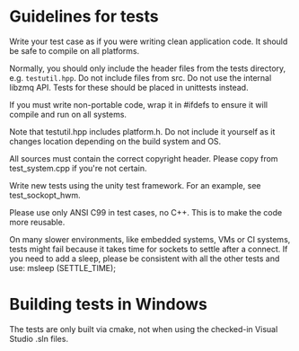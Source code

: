 #   Guidelines for tests

Write your test case as if you were writing clean application code. It should be safe to compile on all platforms.

Normally, you should only include the header files from the tests directory, e.g. `testutil.hpp`. Do not include files from src. Do not use the internal libzmq API. Tests for these should be placed in unittests instead.

If you must write non-portable code, wrap it in #ifdefs to ensure it will compile and run on all systems.

Note that testutil.hpp includes platform.h. Do not include it yourself as it changes location depending on the build system and OS.

All sources must contain the correct copyright header. Please copy from test_system.cpp if you're not certain.

Write new tests using the unity test framework. For an example, see test_sockopt_hwm.

Please use only ANSI C99 in test cases, no C++. This is to make the code more reusable.

On many slower environments, like embedded systems, VMs or CI systems, tests might
fail because it takes time for sockets to settle after a connect. If you need
to add a sleep, please be consistent with all the other tests and use:
  msleep (SETTLE_TIME);

#   Building tests in Windows

The tests are only built via cmake, not when using the checked-in Visual Studio .sln files.
